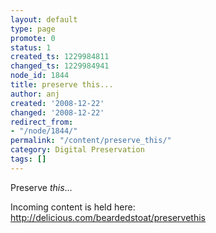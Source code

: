 ```yaml
---
layout: default
type: page
promote: 0
status: 1
created_ts: 1229984811
changed_ts: 1229984941
node_id: 1844
title: preserve this...
author: anj
created: '2008-12-22'
changed: '2008-12-22'
redirect_from:
- "/node/1844/"
permalink: "/content/preserve_this/"
category: Digital Preservation
tags: []
---
```

Preserve _this_...

Incoming content is held here: <http://delicious.com/beardedstoat/preservethis>

